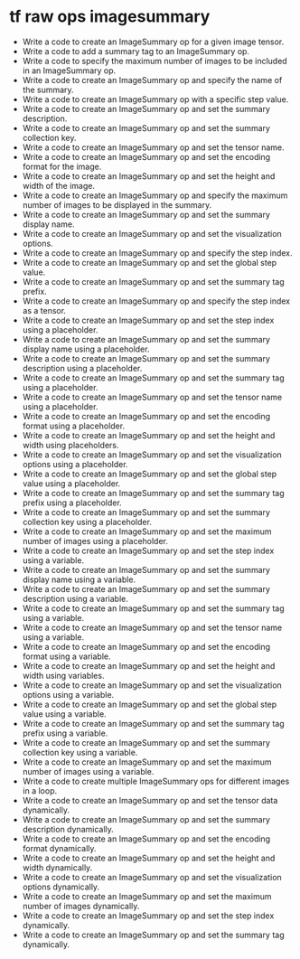 # tf raw ops imagesummary

- Write a code to create an ImageSummary op for a given image tensor.
- Write a code to add a summary tag to an ImageSummary op.
- Write a code to specify the maximum number of images to be included in an ImageSummary op.
- Write a code to create an ImageSummary op and specify the name of the summary.
- Write a code to create an ImageSummary op with a specific step value.
- Write a code to create an ImageSummary op and set the summary description.
- Write a code to create an ImageSummary op and set the summary collection key.
- Write a code to create an ImageSummary op and set the tensor name.
- Write a code to create an ImageSummary op and set the encoding format for the image.
- Write a code to create an ImageSummary op and set the height and width of the image.
- Write a code to create an ImageSummary op and specify the maximum number of images to be displayed in the summary.
- Write a code to create an ImageSummary op and set the summary display name.
- Write a code to create an ImageSummary op and set the visualization options.
- Write a code to create an ImageSummary op and specify the step index.
- Write a code to create an ImageSummary op and set the global step value.
- Write a code to create an ImageSummary op and set the summary tag prefix.
- Write a code to create an ImageSummary op and specify the step index as a tensor.
- Write a code to create an ImageSummary op and set the step index using a placeholder.
- Write a code to create an ImageSummary op and set the summary display name using a placeholder.
- Write a code to create an ImageSummary op and set the summary description using a placeholder.
- Write a code to create an ImageSummary op and set the summary tag using a placeholder.
- Write a code to create an ImageSummary op and set the tensor name using a placeholder.
- Write a code to create an ImageSummary op and set the encoding format using a placeholder.
- Write a code to create an ImageSummary op and set the height and width using placeholders.
- Write a code to create an ImageSummary op and set the visualization options using a placeholder.
- Write a code to create an ImageSummary op and set the global step value using a placeholder.
- Write a code to create an ImageSummary op and set the summary tag prefix using a placeholder.
- Write a code to create an ImageSummary op and set the summary collection key using a placeholder.
- Write a code to create an ImageSummary op and set the maximum number of images using a placeholder.
- Write a code to create an ImageSummary op and set the step index using a variable.
- Write a code to create an ImageSummary op and set the summary display name using a variable.
- Write a code to create an ImageSummary op and set the summary description using a variable.
- Write a code to create an ImageSummary op and set the summary tag using a variable.
- Write a code to create an ImageSummary op and set the tensor name using a variable.
- Write a code to create an ImageSummary op and set the encoding format using a variable.
- Write a code to create an ImageSummary op and set the height and width using variables.
- Write a code to create an ImageSummary op and set the visualization options using a variable.
- Write a code to create an ImageSummary op and set the global step value using a variable.
- Write a code to create an ImageSummary op and set the summary tag prefix using a variable.
- Write a code to create an ImageSummary op and set the summary collection key using a variable.
- Write a code to create an ImageSummary op and set the maximum number of images using a variable.
- Write a code to create multiple ImageSummary ops for different images in a loop.
- Write a code to create an ImageSummary op and set the tensor data dynamically.
- Write a code to create an ImageSummary op and set the summary description dynamically.
- Write a code to create an ImageSummary op and set the encoding format dynamically.
- Write a code to create an ImageSummary op and set the height and width dynamically.
- Write a code to create an ImageSummary op and set the visualization options dynamically.
- Write a code to create an ImageSummary op and set the maximum number of images dynamically.
- Write a code to create an ImageSummary op and set the step index dynamically.
- Write a code to create an ImageSummary op and set the summary tag dynamically.